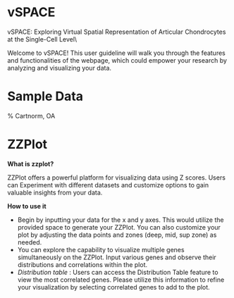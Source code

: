 # vSPACE
vSPACE: Exploring Virtual Spatial Representation of Articular Chondrocytes at the Single-Cell Level\\

Welcome to vSPACE! This user guideline will walk you through the features and functionalities of the webpage, which could empower your research by analyzing and visualizing your data.

# Sample Data
% Cartnorm, OA

# ZZPlot 
**What is zzplot?**

ZZPlot offers a powerful platform for visualizing data using Z scores. Users can Experiment with different datasets and customize options to gain valuable insights from your data.

**How to use it**
- Begin by inputting your data for the x and y axes. This would utilize the provided space to generate your ZZPlot. You can also customize your plot by adjusting the data points and zones (deep, mid, sup zone) as needed.
- You can explore the capability to visualize multiple genes simultaneously on the ZZPlot. Input various genes and observe their distributions and correlations within the plot.
- *Distribution table* : Users can access the Distribution Table feature to view the most correlated genes. Please utilize this information to refine your visualization by selecting correlated genes to add to the plot.
